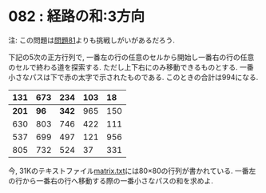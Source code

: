 # 082 : 経路の和:3方向

注: この問題は[問題81](p81.md)よりも挑戦しがいがあるだろう.

下記の5次の正方行列で, 一番左の行の任意のセルから開始し一番右の行の任意のセルで終わる道を探索する. ただし上下右にのみ移動できるものとする. 一番小さなパスは下で赤の太字で示されたものである. このときの合計は994になる.

| 131 | 673 | **234** | **103** | **18** |
| :--- | :--- | :--- | :--- | :--- |
| **201** | **96** | **342** | 965 | 150 |
| 630 | 803 | 746 | 422 | 111 |
| 537 | 699 | 497 | 121 | 956 |
| 805 | 732 | 524 | 37 | 331 |

今, 31Kのテキストファイル[matrix.txt](https://projecteuler.net/project/resources/p082_matrix.txt)には80×80の行列が書かれている. 一番左の行から一番右の行へ移動する際の一番小さなパスの和を求めよ.

